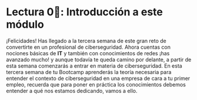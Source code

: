 # Lectura 0📕: Introducción a este módulo

¡Felicidades! Has llegado a la tercera semana de este gran reto de convertirte en un profesional de ciberseguridad. Ahora cuentas con nociones básicas de **IT** y también con conocimientos de redes ¡has avanzado mucho! y aunque todavía te queda camino por delante, a partir de esta semana comenzarás a entrar en materia de ciberseguridad. En esta tercera semana de tu Bootcamp aprenderás la teoría necesaria para entender el contexto de ciberseguridad en una empresa de cara a tu primer empleo, recuerda que para poner en práctica los conocimientos debemos entender a qué nos estamos dedicando, vamos a ello.
